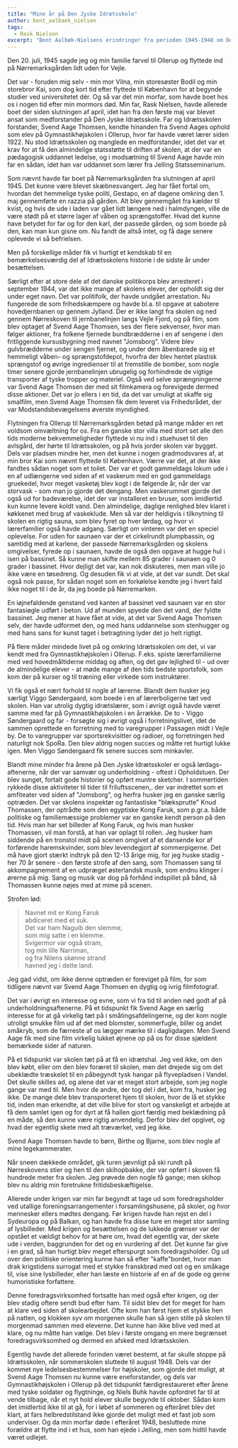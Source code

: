 ```yaml
---
title: "Mine år på Den Jyske Idrætsskole"
author: bent_aalbaek_nielsen
tags:
  - Rask Nielsen
excerpt: "Bent Aalbæk-Nielsens erindringer fra perioden 1945-1948 om Den Jyske Idrætsskole."
---
```


Den 20. juli, 1945 sagde jeg og min familie farvel til Ollerup og flyttede ind på Nørremarksgården lidt uden for Vejle.

Det var - foruden mig selv - min mor Vilna, min storesøster Bodil og min storebror Kai, som dog kort tid efter flyttede til København for at begynde studier ved universitetet dér. Og så var det min morfar, som havde boet hos os i nogen tid efter min mormors død. Min far, Rask Nielsen, havde allerede boet der siden slutningen af april, idet han fra den første maj var blevet ansat som medforstander på Den Jyske Idrætsskole. Far og Idrætsskolen forstander, Svend Aage Thomsen, kendte hinanden fra Svend Aages ophold som elev på Gymnastikhøjskolen i Ollerup, hvor far havde været lærer siden 1922. Nu stod Idrætsskolen og manglede en medforstander, idet det var et krav for at få den almindelige statsstøtte til driften af skolen, at der var en pædagogisk uddannet ledelse, og i modsætning til Svend Aage havde min far en sådan, idet han var uddannet som lærer fra Jelling Statsseminarium. 

Som nævnt havde far boet på Nørremarksgården fra slutningen af april 1945. Det kunne være blevet skæbnesvangert. Jeg har fået fortal om, hvordan det hemmelige tyske politi, Gestapo, en af dagene omkring den 1. maj gennemførte en razzia på gården. Alt blev gennemgået fra kælder til kvist, og hvis de ude i laden var gået lidt længere ned i halmdyngen, ville de være stødt på et større lager af våben og sprængstoffer. Hvad det kunne have betydet for far og for den karl, der passede gården, og som boede på den, kan man kun gisne om. Nu fandt de altså intet, og få dage senere oplevede vi så befrielsen.

Men på forskellige måder fik vi hurtigt et kendskab til en bemærkelsesværdig del af Idrætsskolens historie i de sidste år under besættelsen.

Særligt efter at store dele af det danske politikorps blev arresteret i september 1944, var det ikke mange af skolens elever, der opholdt sig der under eget navn. Det var politifolk, der havde undgået arrestation. Nu fungerede de som frihedskæmpere og havde bl.a. til opgave at sabotere hovedjernbanen op gennem Jylland. Der er ikke langt fra skolen og ned gennem Nørreskoven til jernbanelinjen langs Vejle Fjord, og på film, som blev optaget af Svend Aage Thomsen, ses der flere sekvenser, hvor man følger aktioner, fra folkene fjernede bundbrædderne i en af sengene i den fritliggende kursusbygning med navnet "Jomsborg". Videre blev gulvbrædderne under sengen fjernet, og under dem åbenbarede sig et hemmeligt våben- og sprængstofdepot, hvorfra der blev hentet plastisk sprængstof og øvrige ingredienser til at fremstille de bomber, som nogle timer senere gjorde jernbanelinjen ubrugelig og forhindrede de vigtige transporter af tyske tropper og materiel. Også ved selve sprængningerne var Svend Aage Thomsen der med sit filmkamera og forevigede dermed disse aktioner. Det var jo ellers i en tid, da det var umuligt at skaffe sig smalfilm, men Svend Aage Thomsen fik dem leveret via Frihedsrådet, der var Modstandsbevægelsens øverste myndighed.

Flytningen fra Ollerup til Nørremarksgården betød på mange måder en ret voldsom omvæltning for os. Fra en ganske stor villa med stort set alle den tids moderne bekvemmeligheder flyttede vi nu ind i stuehuset til den avlsgård, der hørte til Idrætsskolen, og på hvis jorder skolen var bygget. Dels var pladsen mindre her, men det kunne i nogen gradmodsvares af, at min bror Kai som nævnt flyttede til København. Værre var det, at der ikke fandtes sådan noget som et toilet. Der var et godt gammeldags lokum ude i en af udlængerne ved siden af et vaskerum med en god gammeldags gruekedel, hvor meget vasketøj blev kogt i de følgende år, når der var storvask - som man jo gjorde det dengang. Men vaskerummet gjorde det også ud for badeværelse, idet der var installeret en bruser, som imidlertid kun kunne levere koldt vand. Den almindelige, daglige renlighed blev klaret i køkkenet med brug af vaskeklude. Men så var der heldigvis i tilknytning til skolen en rigtig sauna, som blev fyret op hver lørdag, og hvor vi lærerfamilier også havde adgang. Særligt om vinteren var det en speciel oplevelse. For uden for saunaen var der et cirkelrundt plumpbassin, og samtidig med at karlene, der passede Nørremarksgården og skolens omgivelser, fyrede op i saunaen, havde de også den opgave at hugge hul i isen på bassinet. Så kunne man skifte mellem 85 grader i saunaen og 0 grader i bassinet. Hvor dejligt det var, kan nok diskuteres, men man ville jo ikke være en tøsedreng. Og desuden fik vi at vide, at det var sundt. Det skal også nok passe, for sådan noget som en forkølelse kendte jeg i hvert fald ikke noget til i de år, da jeg boede på Nørremarken.

En iøjnefaldende genstand ved kanten af bassinet ved saunaen var en stor fantasiøgle udført i beton. Ud af munden spyede den det vand, der fyldte bassinet. Jeg mener at have fået at vide, at det var Svend Aage Thomsen selv, der havde udformet den, og med hans uddannelse som stenhugger og med hans sans for kunst taget i betragtning lyder det jo helt rigtigt.

På flere måder mindede livet på og omkring Idrætsskolen om det, vi var kendt med fra Gymnastikhøjskolen i Ollerup. F.eks. spiste lærerfamilierne med ved hovedmåltiderne middag og aften, og det gav lejlighed til - ud over de almindelige elever - at møde mange af den tids bedste sportsfolk, som kom der på kurser og til træning eller virkede som instruktører.

Vi fik også et nært forhold til nogle af lærerne. Blandt dem husker jeg særligt Viggo Søndergaard, som boede i en af lærerboligerne tæt ved skolen. Han var utrolig dygtig idrætslærer, som i øvrigt også havde været samme med far på Gymnastikhøjskolen i en årrække. De to - Viggo Søndergaard og far - forsøgte sig i øvrigt også i forretningslivet, idet de sammen oprettede en forretning med to varegrupper i Passagen midt i Vejle by. De to varegrupper var sportsrekvisitter og radioer, og forretningen hed naturligt nok SpoRa. Den blev aldrig nogen succes og måtte ret hurtigt lukke igen. Men Viggo Søndergaard fik senere succes som minkavler.

Blandt mine minder fra årene på Den Jyske Idrætsskoler er også lørdags-aftenerne, når der var samvær og underholdning - oftest i Opholdstuen. Der blev sunget, fortalt gode historier og opført muntre sketcher. I sommertiden rykkede disse aktiviteter til tider til friluftsscenen,. der var indrettet som et amfiteater ved siden af "Jomsborg", og herfra husker jeg en ganske særlig optræden. Det var skolens inspektør og fantastiske "blæksprutte" Knud Thomassen, der optrådte som den egyptiske Kong Faruk, som p.gr.a. både politiske og familiemæssige problemer var en ganske kendt person på den tid. Hvis man har set billeder af Kong Faruk, og hvis man husker Thomassen, vil man forstå, at han var oplagt til rollen. Jeg husker ham siddende på en tronstol midt på scenen omgivet af et dansende kor af forførende haremskvinder, som blev levendegjort af sommerpigerne. Det må have gjort stærkt indtryk på den 12-13 årige mig, for jeg huske stadig - her 70 år senere - den første strofe af den sang, som Thomassen sang til akkompagnement af en udpræget østerlandsk musik, som endnu klinger i ørerne på mig. Sang og musik var dog på forhånd indspillet på bånd, så Thomassen kunne nøjes med at mime på scenen.

Strofen lød:

> Navnet mit er Kong Faruk  
> abdiceret med et suk.  
> Det var ham Naguib den slemme,  
> som mig satte i en klemme.  
> Svigermor var også stram,  
> tog min lille Narriman,  
> og fra Nilens skønne strand  
> havned jeg i dette land.

Jeg gad vidst, om ikke denne optræden er foreviget på film, for som tidligere nævnt var Svend Aage Thomsen en dygtig og ivrig filmfotograf.

Det var i øvrigt en interesse og evne, som vi fra tid til anden nød godt af på underholdningsaftenerne. På et tidspunkt fik Svend Aage en særlig interesse for at gå virkelig tæt på i småtingsafdelingerne, og der kom nogle utroligt smukke film ud af det med blomster, sommerfugle, biller og andet småkryb, som de færreste af os lægger mærke til i dagligdagen. Men Svend Aage fik med sine film virkelig lukket øjnene op på os for disse sjældent bemærkede sider af naturen.

På et tidspunkt var skolen tæt på at få en idrætshal. Jeg ved ikke, om den blev købt, eller om den blev foræret til skolen, men det drejede sig om det ubeklædte træskelet til en påbegyndt tysk hangar på flyvepladsen i Vandel. Det skulle skilles ad, og alene det var et meget stort arbejde, som jeg nogle gange var med til. Men hvor de andre, der tog del i det, kom fra, husker jeg ikke. De mange dele blev transporteret hjem til skolen, hvor de lå et stykke tid, inden man erkendte, at det ville blive for stort og vanskeligt et arbejde at få dem samlet igen og for dyrt at få hallen gjort færdig med beklædning på en måde, så den kunne være rigtig anvendelig. Derfor blev det opgivet, og hvad der egentlig skete med alt træværket, ved jeg ikke.

Svend Aage Thomsen havde to børn, Birthe og Bjarne, som blev nogle af mine legekammerater. 

Når sneen dækkede området, gik turen jævnligt på ski rundt på Nørreskovens stier og hen til den skihopbakke, der var opført i skoven få hundrede meter fra skolen. Jeg prøvede den nogle få gange; men skihop blev nu aldrig min foretrukne fritidsbeskæftigelse.

Allerede under krigen var min far begyndt at tage ud som foredragsholder ved utallige foreningsarrangementer i forsamlingshusene, på skoler, og hvor mennesker ellers mødtes dengang. Før krigen havde han rejst en del i Sydeuropa og på Balkan, og han havde fra disse ture en meget stor samling af lysbilleder. Med krigen og besættelsen og de lukkede grænser var der opstået et vældigt behov for at høre om, hvad det egentlig var, der skete ude i verden, baggrunden for det og en vurdering af det. Det kunne far give i en grad, så han hurtigt blev meget efterspurgt som foredragsholder. Og ud over den politiske orientering kunne han så efter "kaffe"­bordet, hvor man drak krigstidens surrogat med et stykke franskbrød med ost og en småkage til, vise sine lysbilleder, eller han læste en historie af en af de gode og gerne humoristiske forfattere. 

Denne foredragsvirksomhed fortsatte han med også efter krigen, og der blev stadig oftere sendt bud efter ham. Til sidst blev det for meget for ham at klare ved siden af skolearbejdet. Ofte kom han først hjem et stykke hen på natten, og klokken syv om morgenen skulle han så igen stille på skolen til morgenmad sammen med eleverne. Det kunne han ikke blive ved med at klare, og nu måtte han vælge. Det blev i første omgang en mere begrænset foredragsvirksomhed og dermed en afsked med Idrætsskolen.

Egentlig havde det allerede forinden været bestemt, at far skulle stoppe på Idrætsskolen, når sommerskolen sluttede til august 1948. Dels var der kommet nye ledelsesbestemmelser for højskoler, som gjorde det muligt, at Svend Aage Thomsen nu kunne være eneforstander, og dels var Gymnastikhøjskolen i Ollerup på det tidspunkt færdigrestaureret efter årene med tyske soldater og flygtninge, og Niels Buhk havde opfordret far til at vende tilbage, når et nyt hold elever skulle begynde til oktober. Sådan kom det imidlertid ikke til at gå, for i løbet af sommeren og efteråret blev det klart, at fars helbredstilstand ikke gjorde det muligt med et fast job som underviser. Og da min morfar døde i efteråret 1948, besluttede mine forældre at flytte ind i et hus, som han ejede i Jelling, men som hidtil havde været udlejet.
